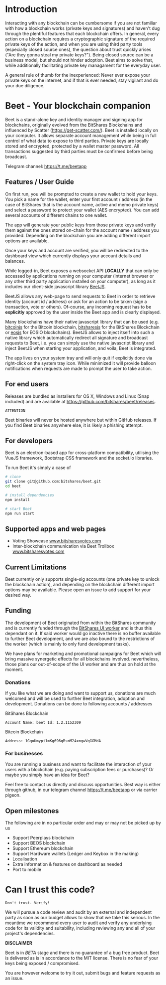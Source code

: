 # Introduction

Interacting with any blockchain can be cumbersome if you are not familiar with how a blockchain works (private keys and signatures) and
haven't dug through the plentiful features that each blockchain offers. In general, every action on a blockchain requires a cryptographic signature of the required private keys of the action,
and when you are using third party tools (especially closed source ones), the question about trust quickly arises ("Are they gonna steal my private keys?"). Being closed source can be a business model,
but should not hinder adoption. Beet aims to solve that, while additionally facilitating private key managament for the everyday user.

A general rule of thumb for the inexperienced: Never ever expose your private keys on the internet, and if that is ever needed, stay vigilant and do your due diligence.

# Beet - Your blockchain companion

Beet is a stand-alone key and identity manager and signing app for blockchains, originally evolved from the BitShares Blockchains and influenced by Scatter (https://get-scatter.com/).
Beet is installed locally on your computer. It allows separate account management while being in full control of what data to expose to third parties.
Private keys are locally stored and encrypted, protected by a wallet master password. All transactions suggested by third parties must be confirmed before being broadcast.

Telegram channel: https://t.me/beetapp

## Features / User Guide

On first run, you will be prompted to create a new wallet to hold your keys. You pick a name for the wallet,
enter your first account / address (in the case of BitShares that is the account name, active and memo private keys) and select a password to protect your wallet (AES encrypted). You can add several accounts
of different chains to one wallet.

The app will generate your public keys from those private keys and verify them against the ones stored on-chain for the account name / address you provided. Depending on the blockchain you are adding different import options are available.

Once your keys and account are verified, you will be redirected to the dashboard view which currently displays your account details and balances.

While logged-in, Beet exposes a websocket API **LOCALLY** that can only be accessed by applications running on your computer (internet browser or any other third party application installed on your computer),
as long as it includes our client-side javascript library [BeetJS](https://github.com/bitshares/beet-js).

BeetJS allows any web-page to send requests to Beet in order to retrieve identity (account id / address) or ask for an action to be taken (sign a transaction, vote or others).
Of-course, any incoming request has to be **explicitly** approved by the user inside the Beet app and is clearly displayed.

Many blockchains have their native
javascript library that can be used
(e.g. [bitcoinjs](https://github.com/bitcoinjs/bitcoinjs-lib) for the Bitcoin blockchain,
[bitsharesjs](https://github.com/bitshares/bitsharesjs) for the BitShares Blockchain or [eosjs](https://github.com/EOSIO/eosjs) for EOSIO blockchains). BeetJS allows to inject itself into such a native library
which automatically redirect all signature and broadcast requests to Beet, i.e. you can simply use the native javascript library and inject BeetJS when starting your application, and voila, Beet is integrated.

The app lives on your system tray and will only quit if explicitly done via right-click on the system tray icon. While minimized it will provide balloon notifications when requests are made to prompt the user to take action.

## For end users

Releases are bundled as installers for OS X, Windows and Linux (Snap included) and are available at https://github.com/bitshares/beet/releases.

    ATTENTION

Beet binaries will never be hosted anywhere but within GitHub releases. If you find Beet binaries anywhere else, it is likely a phishing attempt.

## For developers

Beet is an electron-based app for cross-platform compatibility, utilising the VueJS framework, Bootstrap CSS framework and the socket.io libraries.

To run Beet it's simply a case of

``` bash
# clone
git clone git@github.com:bitshares/beet.git
cd beet

# install dependencies
npm install

# start Beet
npm run start
```

## Supported apps and web pages

 - Voting Showcase www.bitsharesvotes.com
 - Inter-blockchain communication via Beet Trollbox www.bitsharesvotes.com

## Current Limitations

Beet currently only supports single-sig accounts (one private key to unlock the blockchain action), and depending on the blockchain different import options may be available.
Please open an issue to add support for your desired way.

## Funding

The development of Beet originated from within the
BitShares community and is currently funded through the [BitShares UI worker](https://www.bitshares.foundation/workers/2019-02-bitshares-ui) and is thus this dependant on it.
If said worker would go inactive there is no buffer available to further Beet development, and we are also bound to the restrictions of the worker (which is mainly to only fund development tasks).

We have plans for marketing and promotional campaigns for Beet which will bring massive synergetic effects for all blockchains involved. nevertheless, those plans our out-of-scope of the UI worker and are thus
on hold at the moment.

### Donations

If you like what we are doing and want to support us, donations are much welcomed and will be used to further Beet integration, adoption and development. Donations can be done to following
accounts / addresses

BitShares Blockchain

    Account Name: beet Id: 1.2.1152309

Bitcoin Blockchain

    Address: 1GquUmypi1mKg696qRsmM24xmgwVqGGMdA

### For businesses

You are running a business and want to facilitate the interaction of your users with a blockchain (e.g. paying subscription fees or purchases)?
Or maybe you simply have an idea for Beet?

Feel free to contact us directly and discuss opportunities. Best way is either through github, in our telegram channel https://t.me/beetapp or via carrier pigeon.

## Open milestones

The following are in no particular order and may or may not be picked up by us

 - Support Peerplays blockchain
 - Support BEOS blockchain
 - Support Ethereum blockchain
 - Support Hardware wallets (Ledger and Keybox in the making)
 - Localisation
 - Extra information & features on dashboard as needed
 - Port to mobile

# Can I trust this code?

    Don't trust. Verify!

We will pursue a code review and audit
by an external and independent party as soon as our budget allows to show that we take this serious.
In the meantime we recommend every user to audit and verify any underlying code for its validity and suitability,
including reviewing any and all of your project's dependencies.

**DISCLAIMER**

Beet is in *BETA* stage and there is no guarantee of a bug free product. Beet is delivered as is in accordance to the MIT license.
There is no fear of your keys being exposed / compromised.

You are however welcome to try it out, submit bugs and feature requests as an issue.

